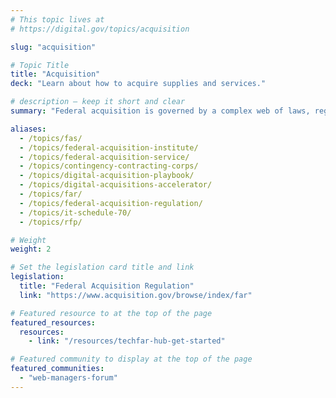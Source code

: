 ```yaml
---
# This topic lives at
# https://digital.gov/topics/acquisition

slug: "acquisition"

# Topic Title
title: "Acquisition"
deck: "Learn about how to acquire supplies and services."

# description — keep it short and clear
summary: "Federal acquisition is governed by a complex web of laws, regulations, and policies. It can lead to the selection of qualified vendors who deliver the best value for the government and the public — reducing risk and wasteful spending, and improving outcomes for the public."

aliases:
  - /topics/fas/
  - /topics/federal-acquisition-institute/
  - /topics/federal-acquisition-service/
  - /topics/contingency-contracting-corps/
  - /topics/digital-acquisition-playbook/
  - /topics/digital-acquisitions-accelerator/
  - /topics/far/
  - /topics/federal-acquisition-regulation/
  - /topics/it-schedule-70/
  - /topics/rfp/

# Weight
weight: 2

# Set the legislation card title and link
legislation:
  title: "Federal Acquisition Regulation"
  link: "https://www.acquisition.gov/browse/index/far"

# Featured resource to at the top of the page
featured_resources:
  resources:
    - link: "/resources/techfar-hub-get-started"

# Featured community to display at the top of the page
featured_communities:
  - "web-managers-forum"
---
```

